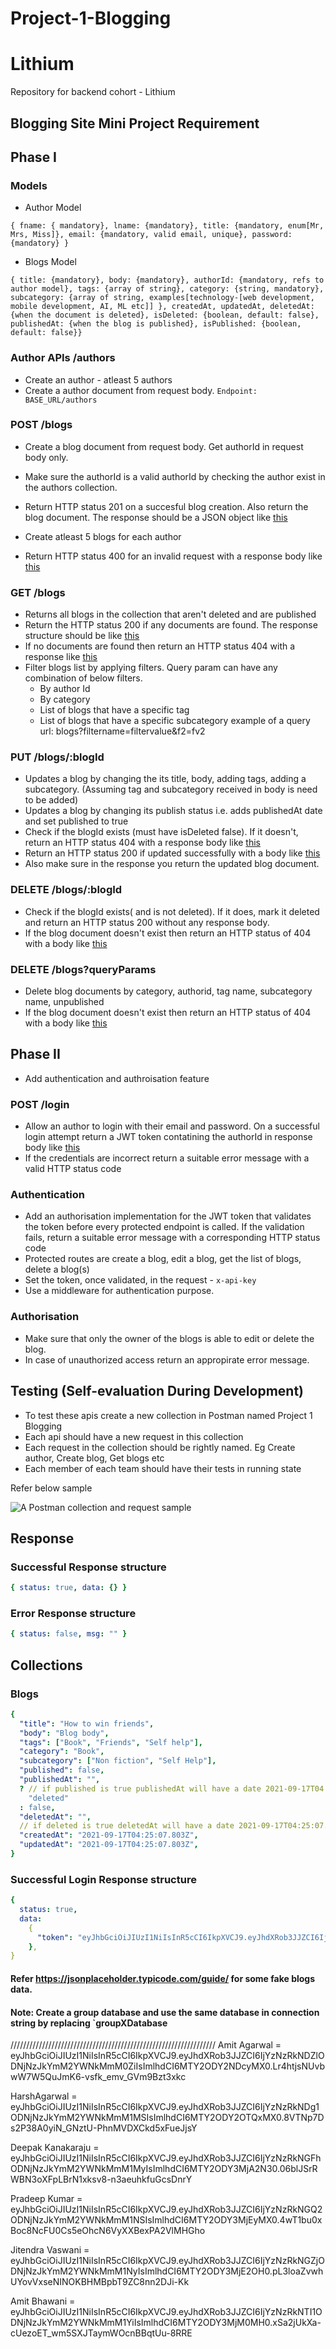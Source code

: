 # Project-1-Blogging

# Lithium

Repository for backend cohort - Lithium

## Blogging Site Mini Project Requirement

## Phase I

### Models

- Author Model

```
{ fname: { mandatory}, lname: {mandatory}, title: {mandatory, enum[Mr, Mrs, Miss]}, email: {mandatory, valid email, unique}, password: {mandatory} }
```

- Blogs Model

```
{ title: {mandatory}, body: {mandatory}, authorId: {mandatory, refs to author model}, tags: {array of string}, category: {string, mandatory}, subcategory: {array of string, examples[technology-[web development, mobile development, AI, ML etc]] }, createdAt, updatedAt, deletedAt: {when the document is deleted}, isDeleted: {boolean, default: false}, publishedAt: {when the blog is published}, isPublished: {boolean, default: false}}
```

### Author APIs /authors

- Create an author - atleast 5 authors
- Create a author document from request body.
  `Endpoint: BASE_URL/authors`

### POST /blogs

- Create a blog document from request body. Get authorId in request body only.
- Make sure the authorId is a valid authorId by checking the author exist in the authors collection.
- Return HTTP status 201 on a succesful blog creation. Also return the blog document. The response should be a JSON object like [this][def]
- Create atleast 5 blogs for each author

- Return HTTP status 400 for an invalid request with a response body like [this](#error-response-structure)

### GET /blogs

- Returns all blogs in the collection that aren't deleted and are published
- Return the HTTP status 200 if any documents are found. The response structure should be like [this][def]
- If no documents are found then return an HTTP status 404 with a response like [this](#error-response-structure)
- Filter blogs list by applying filters. Query param can have any combination of below filters.
  - By author Id
  - By category
  - List of blogs that have a specific tag
  - List of blogs that have a specific subcategory
    example of a query url: blogs?filtername=filtervalue&f2=fv2

### PUT /blogs/:blogId

- Updates a blog by changing the its title, body, adding tags, adding a subcategory. (Assuming tag and subcategory received in body is need to be added)
- Updates a blog by changing its publish status i.e. adds publishedAt date and set published to true
- Check if the blogId exists (must have isDeleted false). If it doesn't, return an HTTP status 404 with a response body like [this](#error-response-structure)
- Return an HTTP status 200 if updated successfully with a body like [this][def]
- Also make sure in the response you return the updated blog document.

### DELETE /blogs/:blogId

- Check if the blogId exists( and is not deleted). If it does, mark it deleted and return an HTTP status 200 without any response body.
- If the blog document doesn't exist then return an HTTP status of 404 with a body like [this](#error-response-structure)

### DELETE /blogs?queryParams

- Delete blog documents by category, authorid, tag name, subcategory name, unpublished
- If the blog document doesn't exist then return an HTTP status of 404 with a body like [this](#error-response-structure)

## Phase II

- Add authentication and authroisation feature

### POST /login

- Allow an author to login with their email and password. On a successful login attempt return a JWT token contatining the authorId in response body like [this](#Successful-login-Response-structure)
- If the credentials are incorrect return a suitable error message with a valid HTTP status code

### Authentication

- Add an authorisation implementation for the JWT token that validates the token before every protected endpoint is called. If the validation fails, return a suitable error message with a corresponding HTTP status code
- Protected routes are create a blog, edit a blog, get the list of blogs, delete a blog(s)
- Set the token, once validated, in the request - `x-api-key`
- Use a middleware for authentication purpose.

### Authorisation

- Make sure that only the owner of the blogs is able to edit or delete the blog.
- In case of unauthorized access return an appropirate error message.

## Testing (Self-evaluation During Development)

- To test these apis create a new collection in Postman named Project 1 Blogging
- Each api should have a new request in this collection
- Each request in the collection should be rightly named. Eg Create author, Create blog, Get blogs etc
- Each member of each team should have their tests in running state

Refer below sample

![A Postman collection and request sample](assets/Postman-collection-sample.png)

## Response

### Successful Response structure

```yaml
{ status: true, data: {} }
```

### Error Response structure

```yaml
{ status: false, msg: "" }
```

## Collections

### Blogs

```yaml
{
  "title": "How to win friends",
  "body": "Blog body",
  "tags": ["Book", "Friends", "Self help"],
  "category": "Book",
  "subcategory": ["Non fiction", "Self Help"],
  "published": false,
  "publishedAt": "",
  ? // if published is true publishedAt will have a date 2021-09-17T04:25:07.803Z
    "deleted"
  : false,
  "deletedAt": "",
  // if deleted is true deletedAt will have a date 2021-09-17T04:25:07.803Z,
  "createdAt": "2021-09-17T04:25:07.803Z",
  "updatedAt": "2021-09-17T04:25:07.803Z",
}
```

### Successful Login Response structure

```yaml
{
  status: true,
  data:
    {
      "token": "eyJhbGciOiJIUzI1NiIsInR5cCI6IkpXVCJ9.eyJhdXRob3JJZCI6IjYyZmUzYmUzMzY2ZmFkNDZjY2Q1MzI3ZiIsImlhdCI6MTY2MDgzMDA4MywiZXhwIjoxNjYwODY2MDgzfQ.mSo-TLyRlGhMNcy4ftEvvIlCHlyEqpaFZc-iBth4lfg",
    },
}
```

#### Refer https://jsonplaceholder.typicode.com/guide/ for some fake blogs data.

#### Note: Create a group database and use the same database in connection string by replacing `groupXDatabase

[def]: #successful-response-structure

/////////////////////////////////////////////////////////////////
Amit Agarwal = eyJhbGciOiJIUzI1NiIsInR5cCI6IkpXVCJ9.eyJhdXRob3JJZCI6IjYzNzRkNDZlODNjNzJkYmM2YWNkMmM0ZiIsImlhdCI6MTY2ODY2NDcyMX0.Lr4htjsNUvbwW7W5QuJmK6-vsfk_emv_GVm9Bzt3xkc

HarshAgarwal = eyJhbGciOiJIUzI1NiIsInR5cCI6IkpXVCJ9.eyJhdXRob3JJZCI6IjYzNzRkNDg1ODNjNzJkYmM2YWNkMmM1MSIsImlhdCI6MTY2ODY2OTQxMX0.8VTNp7Ds2P38A0yiN_GNztU-PhnMVDXCkd5xFueJjsY

Deepak Kanakaraju = eyJhbGciOiJIUzI1NiIsInR5cCI6IkpXVCJ9.eyJhdXRob3JJZCI6IjYzNzRkNGFhODNjNzJkYmM2YWNkMmM1MyIsImlhdCI6MTY2ODY3MjA2N30.06blJSrRWBN3oXFpLBrN1xksv8-n3aeuhkfuGcsDnrY

Pradeep Kumar = eyJhbGciOiJIUzI1NiIsInR5cCI6IkpXVCJ9.eyJhdXRob3JJZCI6IjYzNzRkNGQ2ODNjNzJkYmM2YWNkMmM1NSIsImlhdCI6MTY2ODY3MjEyMX0.4wT1bu0xBoc8NcFU0Cs5eOhcN6VyXXBexPA2VlMHGho

Jitendra Vaswani = eyJhbGciOiJIUzI1NiIsInR5cCI6IkpXVCJ9.eyJhdXRob3JJZCI6IjYzNzRkNGZjODNjNzJkYmM2YWNkMmM1NyIsImlhdCI6MTY2ODY3MjE2OH0.pL3loaZvwhUYovVxseNINOKBHMBpbT9ZC8nn2DJi-Kk

Amit Bhawani = eyJhbGciOiJIUzI1NiIsInR5cCI6IkpXVCJ9.eyJhdXRob3JJZCI6IjYzNzRkNTI1ODNjNzJkYmM2YWNkMmM1YiIsImlhdCI6MTY2ODY3MjM0MH0.xSa2jUkXa-cUezoET_wm5SXJTaymWOcnBBqtUu-8RRE

